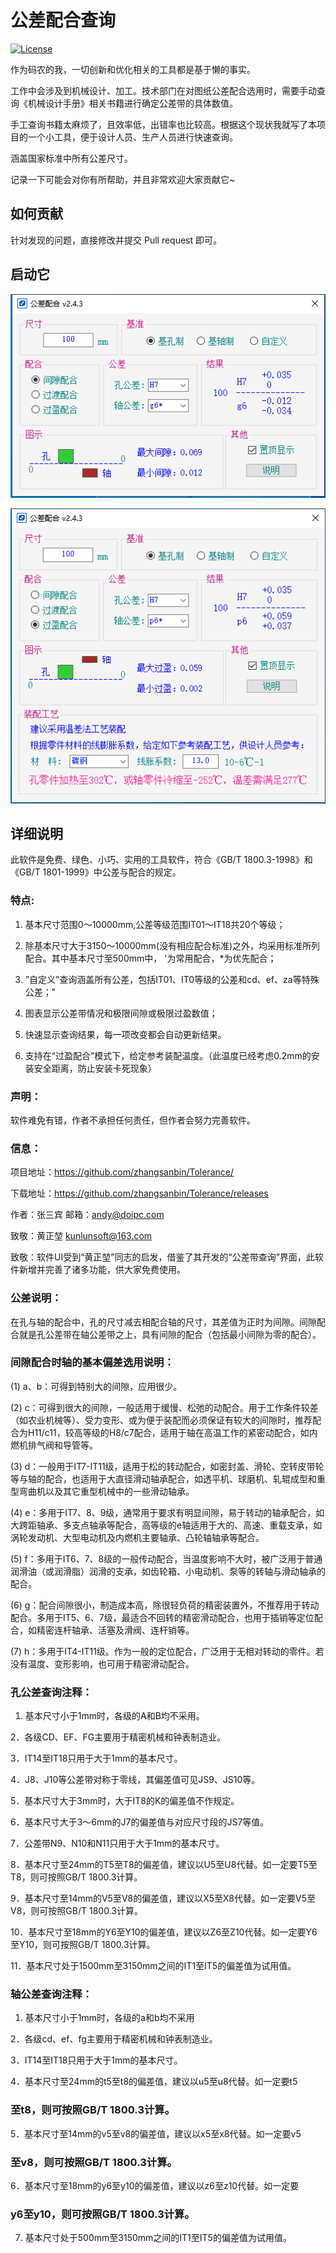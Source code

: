 # 公差配合查询

[![License](https://github.com/zhangsanbin/Tolerance)](./LICENSE)

作为码农的我，一切创新和优化相关的工具都是基于懒的事实。

工作中会涉及到机械设计、加工。技术部门在对图纸公差配合选用时，需要手动查询《机械设计手册》相关书籍进行确定公差带的具体数值。

手工查询书籍太麻烦了，且效率低，出错率也比较高。根据这个现状我就写了本项目的一个小工具，便于设计人员、生产人员进行快速查询。

涵盖国家标准中所有公差尺寸。

记录一下可能会对你有所帮助，并且非常欢迎大家贡献它~

## 如何贡献

针对发现的问题，直接修改并提交 Pull request 即可。

## 启动它

![image](1.png)

![image](2.png)

## 详细说明

此软件是免费、绿色、小巧、实用的工具软件，符合《GB/T 1800.3-1998》和《GB/T 1801-1999》中公差与配合的规定。

### 特点:

1. 基本尺寸范围0～10000mm,公差等级范围IT01～IT18共20个等级；
    
2. 除基本尺寸大于3150～10000mm(没有相应配合标准)之外，均采用标准所列配合。其中基本尺寸至500mm中， '为常用配合，*为优先配合；
    
3. ”自定义”查询涵盖所有公差，包括IT01、IT0等级的公差和cd、ef、za等特殊公差；" 
    
4. 图表显示公差带情况和极限间隙或极限过盈数值；
    
5. 快速显示查询结果，每一项改变都会自动更新结果。

6. 支持在“过盈配合”模式下，给定参考装配温度。（此温度已经考虑0.2mm的安装安全距离，防止安装卡死现象）

### 声明：

   软件难免有错，作者不承担任何责任，但作者会努力完善软件。

### 信息：

项目地址：https://github.com/zhangsanbin/Tolerance/

下载地址：https://github.com/zhangsanbin/Tolerance/releases

作者：张三宾  邮箱：andy@doipc.com

致敬：黄正堃  kunlunsoft@163.com

致敬：软件UI受到“黄正堃”同志的启发，借鉴了其开发的“公差带查询”界面，此软件新增并完善了诸多功能，供大家免费使用。

### 公差说明：

在孔与轴的配合中，孔的尺寸减去相配合轴的尺寸，其差值为正时为间隙。间隙配合就是孔公差带在轴公差带之上，具有间隙的配合（包括最小间隙为零的配合）。

### 间隙配合时轴的基本偏差选用说明：

(1) a、b：可得到特别大的间隙，应用很少。
    
(2) c：可得到很大的间隙，一般适用于缓慢、松弛的动配合。用于工作条件较差（如农业机械等）、受力变形、或为便于装配而必须保证有较大的间隙时，推荐配合为H11/c11，较高等级的H8/c7配合，适用于轴在高温工作的紧密动配合，如内燃机排气阀和导管等。
    
(3) d：一般用于IT7-IT11级，适用于松的转动配合，如密封盖、滑轮、空转皮带轮等与轴的配合，也适用于大直径滑动轴承配合，如透平机、球磨机、轧辊成型和重型弯曲机以及其它重型机械中的一些滑动轴承。
    
(4) e：多用于IT7、8、9级，通常用于要求有明显间隙，易于转动的轴承配合，如大跨距轴承、多支点轴承等配合，高等级的e轴适用于大的、高速、重载支承，如涡轮发动机、大型电动机及内燃机主要轴承、凸轮轴轴承等配合。
    
(5) f：多用于IT6、7、8级的一般传动配合，当温度影响不大时，被广泛用于普通润滑油（或润滑脂）润滑的支承，如齿轮箱、小电动机、泵等的转轴与滑动轴承的配合。
    
(6) g：配合间隙很小，制造成本高，除很轻负荷的精密装置外，不推荐用于转动配合。多用于IT5、6、7级，最适合不回转的精密滑动配合，也用于插销等定位配合，如精密连杆轴承、活塞及滑阀、连杆销等。
    
(7) h：多用于IT4-IT11级。作为一般的定位配合，广泛用于无相对转动的零件。若没有温度、变形影响，也可用于精密滑动配合。

### 孔公差查询注释：

1. 基本尺寸小于1mm时，各级的A和B均不采用。

2．各级CD、EF、FG主要用于精密机械和钟表制造业。

3．IT14至IT18只用于大于1mm的基本尺寸。

4．J8、J10等公差带对称于零线，其偏差值可见JS9、JS10等。

5．基本尺寸大于3mm时，大于IT8的K的偏差值不作规定。

6．基本尺寸大于3～6mm的J7的偏差值与对应尺寸段的JS7等值。

7．公差带N9、N10和N11只用于大于1mm的基本尺寸。

8．基本尺寸至24mm的T5至T8的偏差值，建议以U5至U8代替。如一定要T5至T8，则可按照GB/T 1800.3计算。

9．基本尺寸至14mm的V5至V8的偏差值，建议以X5至X8代替。如一定要V5至V8，则可按照GB/T 1800.3计算。

10．基本尺寸至18mm的Y6至Y10的偏差值，建议以Z6至Z10代替。如一定要Y6至Y10，则可按照GB/T 1800.3计算。

11．基本尺寸处于1500mm至3150mm之间的IT1至IT5的偏差值为试用值。

### 轴公差查询注释：

1. 基本尺寸小于1mm时，各级的a和b均不采用

2．各级cd、ef、fg主要用于精密机械和钟表制造业。

3．IT14至IT18只用于大于1mm的基本尺寸。

4．基本尺寸至24mm的t5至t8的偏差值，建议以u5至u8代替。如一定要t5

### 至t8，则可按照GB/T 1800.3计算。

5．基本尺寸至14mm的v5至v8的偏差值，建议以x5至x8代替。如一定要v5

### 至v8，则可按照GB/T 1800.3计算。

6．基本尺寸至18mm的y6至y10的偏差值，建议以z6至z10代替。如一定要

### y6至y10，则可按照GB/T 1800.3计算。

7. 基本尺寸处于500mm至3150mm之间的IT1至IT5的偏差值为试用值。
